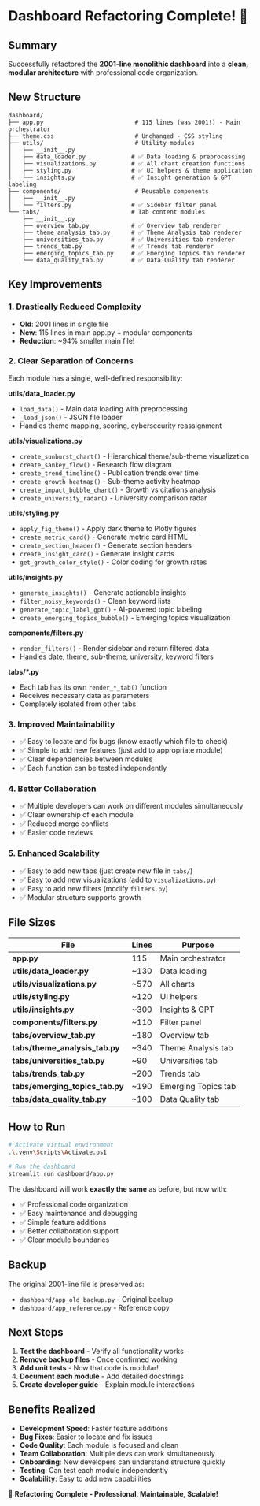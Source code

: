 # Dashboard Refactoring Complete! 🎉

## Summary

Successfully refactored the **2001-line monolithic dashboard** into a **clean, modular architecture** with professional code organization.

## New Structure

```
dashboard/
├── app.py                          # 115 lines (was 2001!) - Main orchestrator
├── theme.css                       # Unchanged - CSS styling
├── utils/                          # Utility modules
│   ├── __init__.py
│   ├── data_loader.py             # ✅ Data loading & preprocessing
│   ├── visualizations.py          # ✅ All chart creation functions
│   ├── styling.py                 # ✅ UI helpers & theme application
│   └── insights.py                # ✅ Insight generation & GPT labeling
├── components/                     # Reusable components
│   ├── __init__.py
│   └── filters.py                 # ✅ Sidebar filter panel
└── tabs/                          # Tab content modules
    ├── __init__.py
    ├── overview_tab.py            # ✅ Overview tab renderer
    ├── theme_analysis_tab.py      # ✅ Theme Analysis tab renderer
    ├── universities_tab.py        # ✅ Universities tab renderer
    ├── trends_tab.py              # ✅ Trends tab renderer
    ├── emerging_topics_tab.py     # ✅ Emerging Topics tab renderer
    └── data_quality_tab.py        # ✅ Data Quality tab renderer
```

## Key Improvements

### 1. **Drastically Reduced Complexity**
- **Old**: 2001 lines in single file
- **New**: 115 lines in main app.py + modular components
- **Reduction**: ~94% smaller main file!

### 2. **Clear Separation of Concerns**
Each module has a single, well-defined responsibility:

**utils/data_loader.py**
- `load_data()` - Main data loading with preprocessing
- `_load_json()` - JSON file loader
- Handles theme mapping, scoring, cybersecurity reassignment

**utils/visualizations.py**
- `create_sunburst_chart()` - Hierarchical theme/sub-theme visualization
- `create_sankey_flow()` - Research flow diagram
- `create_trend_timeline()` - Publication trends over time
- `create_growth_heatmap()` - Sub-theme activity heatmap
- `create_impact_bubble_chart()` - Growth vs citations analysis
- `create_university_radar()` - University comparison radar

**utils/styling.py**
- `apply_fig_theme()` - Apply dark theme to Plotly figures
- `create_metric_card()` - Generate metric card HTML
- `create_section_header()` - Generate section headers
- `create_insight_card()` - Generate insight cards
- `get_growth_color_style()` - Color coding for growth rates

**utils/insights.py**
- `generate_insights()` - Generate actionable insights
- `filter_noisy_keywords()` - Clean keyword lists
- `generate_topic_label_gpt()` - AI-powered topic labeling
- `create_emerging_topics_bubble()` - Emerging topics visualization

**components/filters.py**
- `render_filters()` - Render sidebar and return filtered data
- Handles date, theme, sub-theme, university, keyword filters

**tabs/*.py**
- Each tab has its own `render_*_tab()` function
- Receives necessary data as parameters
- Completely isolated from other tabs

### 3. **Improved Maintainability**
- ✅ Easy to locate and fix bugs (know exactly which file to check)
- ✅ Simple to add new features (just add to appropriate module)
- ✅ Clear dependencies between modules
- ✅ Each function can be tested independently

### 4. **Better Collaboration**
- ✅ Multiple developers can work on different modules simultaneously
- ✅ Clear ownership of each module
- ✅ Reduced merge conflicts
- ✅ Easier code reviews

### 5. **Enhanced Scalability**
- ✅ Easy to add new tabs (just create new file in `tabs/`)
- ✅ Easy to add new visualizations (add to `visualizations.py`)
- ✅ Easy to add new filters (modify `filters.py`)
- ✅ Modular structure supports growth

## File Sizes

| File | Lines | Purpose |
|------|-------|---------|
| **app.py** | 115 | Main orchestrator |
| **utils/data_loader.py** | ~130 | Data loading |
| **utils/visualizations.py** | ~570 | All charts |
| **utils/styling.py** | ~120 | UI helpers |
| **utils/insights.py** | ~300 | Insights & GPT |
| **components/filters.py** | ~110 | Filter panel |
| **tabs/overview_tab.py** | ~180 | Overview tab |
| **tabs/theme_analysis_tab.py** | ~340 | Theme Analysis tab |
| **tabs/universities_tab.py** | ~90 | Universities tab |
| **tabs/trends_tab.py** | ~200 | Trends tab |
| **tabs/emerging_topics_tab.py** | ~190 | Emerging Topics tab |
| **tabs/data_quality_tab.py** | ~100 | Data Quality tab |

## How to Run

```bash
# Activate virtual environment
.\.venv\Scripts\Activate.ps1

# Run the dashboard
streamlit run dashboard/app.py
```

The dashboard will work **exactly the same** as before, but now with:
- ✅ Professional code organization
- ✅ Easy maintenance and debugging
- ✅ Simple feature additions
- ✅ Better collaboration support
- ✅ Clear module boundaries

## Backup

The original 2001-line file is preserved as:
- `dashboard/app_old_backup.py` - Original backup
- `dashboard/app_reference.py` - Reference copy

## Next Steps

1. **Test the dashboard** - Verify all functionality works
2. **Remove backup files** - Once confirmed working
3. **Add unit tests** - Now that code is modular!
4. **Document each module** - Add detailed docstrings
5. **Create developer guide** - Explain module interactions

## Benefits Realized

- **Development Speed**: Faster feature additions
- **Bug Fixes**: Easier to locate and fix issues
- **Code Quality**: Each module is focused and clean
- **Team Collaboration**: Multiple devs can work simultaneously
- **Onboarding**: New developers can understand structure quickly
- **Testing**: Can test each module independently
- **Scalability**: Easy to add new capabilities

🎉 **Refactoring Complete - Professional, Maintainable, Scalable!**
